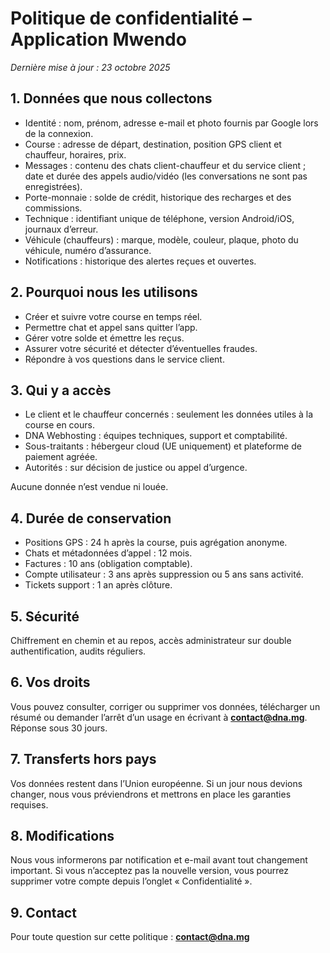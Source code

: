 # Politique de confidentialité – Application Mwendo  
*Dernière mise à jour : 23 octobre 2025*

## 1. Données que nous collectons
- Identité : nom, prénom, adresse e-mail et photo fournis par Google lors de la connexion.  
- Course : adresse de départ, destination, position GPS client et chauffeur, horaires, prix.  
- Messages : contenu des chats client-chauffeur et du service client ; date et durée des appels audio/vidéo (les conversations ne sont pas enregistrées).  
- Porte-monnaie : solde de crédit, historique des recharges et des commissions.  
- Technique : identifiant unique de téléphone, version Android/iOS, journaux d’erreur.  
- Véhicule (chauffeurs) : marque, modèle, couleur, plaque, photo du véhicule, numéro d’assurance.  
- Notifications : historique des alertes reçues et ouvertes.

## 2. Pourquoi nous les utilisons
- Créer et suivre votre course en temps réel.  
- Permettre chat et appel sans quitter l’app.  
- Gérer votre solde et émettre les reçus.  
- Assurer votre sécurité et détecter d’éventuelles fraudes.  
- Répondre à vos questions dans le service client.

## 3. Qui y a accès
- Le client et le chauffeur concernés : seulement les données utiles à la course en cours.  
- DNA Webhosting : équipes techniques, support et comptabilité.  
- Sous-traitants : hébergeur cloud (UE uniquement) et plateforme de paiement agréée.  
- Autorités : sur décision de justice ou appel d’urgence.  

Aucune donnée n’est vendue ni louée.

## 4. Durée de conservation
- Positions GPS : 24 h après la course, puis agrégation anonyme.  
- Chats et métadonnées d’appel : 12 mois.  
- Factures : 10 ans (obligation comptable).  
- Compte utilisateur : 3 ans après suppression ou 5 ans sans activité.  
- Tickets support : 1 an après clôture.

## 5. Sécurité
Chiffrement en chemin et au repos, accès administrateur sur double authentification, audits réguliers.

## 6. Vos droits
Vous pouvez consulter, corriger ou supprimer vos données, télécharger un résumé ou demander l’arrêt d’un usage en écrivant à **contact@dna.mg**. Réponse sous 30 jours.

## 7. Transferts hors pays
Vos données restent dans l’Union européenne. Si un jour nous devions changer, nous vous préviendrons et mettrons en place les garanties requises.

## 8. Modifications
Nous vous informerons par notification et e-mail avant tout changement important. Si vous n’acceptez pas la nouvelle version, vous pourrez supprimer votre compte depuis l’onglet « Confidentialité ».

## 9. Contact
Pour toute question sur cette politique : **contact@dna.mg**
